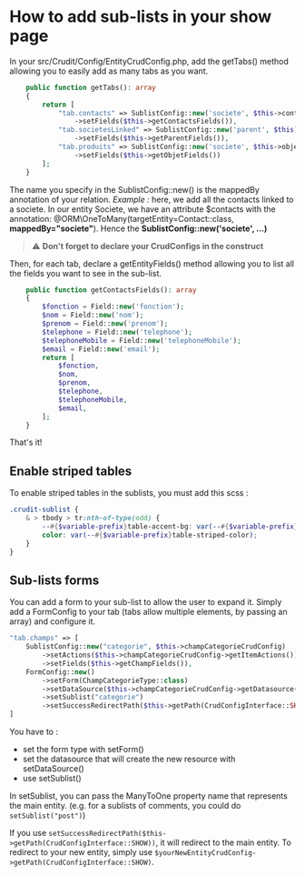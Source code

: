 # How to add sub-lists in your show page

In your src/Crudit/Config/EntityCrudConfig.php, add the getTabs() method allowing you to easily add as many 
tabs as you want.
```php
    public function getTabs(): array
    {
        return [
            "tab.contacts" => SublistConfig::new('societe', $this->contactCrudConfig)
                ->setFields($this->getContactsFields()),
            "tab.societesLinked" => SublistConfig::new('parent', $this)
                ->setFields($this->getParentFields()),
            "tab.produits" => SublistConfig::new('societe', $this->objetCrudConfig)
                ->setFields($this->getObjetFields())
        ];
    }
```

The name you specify in the SublistConfig::new() is the mappedBy annotation of your relation.
_Example :_ here, we add all the contacts linked to a societe. In our entity Societe, we have an attribute $contacts with 
the annotation: @ORM\OneToMany(targetEntity=Contact::class, **mappedBy="societe"**). Hence the 
**SublistConfig::new('societe', ...)**

> :warning: **Don't forget to declare your CrudConfigs in the construct**

Then, for each tab, declare a getEntityFields() method allowing you to list all the fields you want to see in the sub-list.
```php
    public function getContactsFields(): array
    {
        $fonction = Field::new('fonction');
        $nom = Field::new('nom');
        $prenom = Field::new('prenom');
        $telephone = Field::new('telephone');
        $telephoneMobile = Field::new('telephoneMobile');
        $email = Field::new('email');
        return [
            $fonction,
            $nom,
            $prenom,
            $telephone,
            $telephoneMobile,
            $email,
        ];
    }
```

That's it!

## Enable striped tables

To enable striped tables in the sublists, you must add this scss :

```scss
.crudit-sublist {
    & > tbody > tr:nth-of-type(odd) {
        --#{$variable-prefix}table-accent-bg: var(--#{$variable-prefix}table-striped-bg);
        color: var(--#{$variable-prefix}table-striped-color);
    }
}
```

## Sub-lists forms
You can add a form to your sub-list to allow the user to expand it.
Simply add a FormConfig to your tab (tabs allow multiple elements, by passing an array) and configure it.

```php
"tab.champs" => [
    SublistConfig::new("categorie", $this->champCategorieCrudConfig)
        ->setActions($this->champCategorieCrudConfig->getItemActions())
        ->setFields($this->getChampFields()),
    FormConfig::new()
        ->setForm(ChampCategorieType::class)
        ->setDataSource($this->champCategorieCrudConfig->getDatasource())
        ->setSublist("categorie")
        ->setSuccessRedirectPath($this->getPath(CrudConfigInterface::SHOW))
]
```
You have to :
* set the form type with setForm()
* set the datasource that will create the new resource with setDataSource()
* use setSublist()

In setSublist, you can pass the ManyToOne property name that represents the main entity.
(e.g. for a sublists of comments, you could do `setSublist("post")`)

If you use `setSuccessRedirectPath($this->getPath(CrudConfigInterface::SHOW))`, it will redirect to the main entity.
To redirect to your new entity, simply use `$yourNewEntityCrudConfig->getPath(CrudConfigInterface::SHOW)`.
